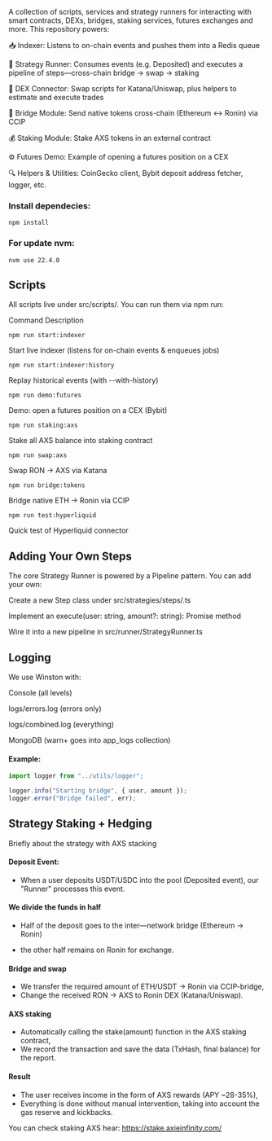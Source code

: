 A collection of scripts, services and strategy runners for interacting with smart contracts, DEXs, bridges, staking services, futures exchanges and more. This repository powers:

📥 Indexer: Listens to on-chain events and pushes them into a Redis queue

🤖 Strategy Runner: Consumes events (e.g. Deposited) and executes a pipeline of steps—cross-chain bridge → swap → staking

🔄 DEX Connector: Swap scripts for Katana/Uniswap, plus helpers to estimate and execute trades

🌉 Bridge Module: Send native tokens cross-chain (Ethereum ↔ Ronin) via CCIP

💰 Staking Module: Stake AXS tokens in an external contract

⚙️ Futures Demo: Example of opening a futures position on a CEX

🔍 Helpers & Utilities: CoinGecko client, Bybit deposit address fetcher, logger, etc.


### Install dependecies:
```
npm install
```

### For update nvm:
```
nvm use 22.4.0
```

## Scripts
All scripts live under src/scripts/. You can run them via npm run:


Command	Description
```
npm run start:indexer
```
Start live indexer (listens for on-chain events & enqueues jobs)
```
npm run start:indexer:history
```	
Replay historical events (with --with-history)
```
npm run demo:futures
```	
Demo: open a futures position on a CEX (Bybit)
```
npm run staking:axs
```
Stake all AXS balance into staking contract
```
npm run swap:axs
```	
Swap RON → AXS via Katana
```
npm run bridge:tokens
```	
Bridge native ETH → Ronin via CCIP
```
npm run test:hyperliquid
```	
Quick test of Hyperliquid connector



## Adding Your Own Steps
The core Strategy Runner is powered by a Pipeline pattern. You can add your own:

Create a new Step class under src/strategies/steps/<YourStep>.ts

Implement an execute(user: string, amount?: string): Promise<boolean> method

Wire it into a new pipeline in src/runner/StrategyRunner.ts

## Logging
We use Winston with:

Console (all levels)

logs/errors.log (errors only)

logs/combined.log (everything)

MongoDB (warn+ goes into app_logs collection)

#### Example:
```ts
import logger from "../utils/logger";

logger.info("Starting bridge", { user, amount });
logger.error("Bridge failed", err);
```


## Strategy Staking + Hedging
Briefly about the strategy with AXS stacking

#### Deposit Event:
- When a user deposits USDT/USDC into the pool (Deposited event), our "Runner" processes this event.

#### We divide the funds in half
- Half of the deposit goes to the inter—network bridge (Ethereum → Ronin)

- the other half remains on Ronin for exchange.

#### Bridge and swap
- We transfer the required amount of ETH/USDT → Ronin via CCIP-bridge,
- Change the received RON → AXS to Ronin DEX (Katana/Uniswap).

#### AXS staking
- Automatically calling the stake(amount) function in the AXS staking contract,
- We record the transaction and save the data (TxHash, final balance) for the report.

#### Result
- The user receives income in the form of AXS rewards (APY ~28-35%),
- Everything is done without manual intervention, taking into account the gas reserve and kickbacks.

You can check staking AXS hear:
https://stake.axieinfinity.com/